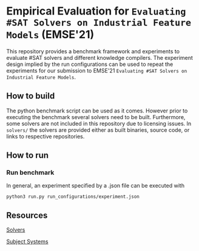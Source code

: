 # Empirical Evaluation for `Evaluating #SAT Solvers on Industrial Feature Models` (EMSE'21)

This repository provides a benchmark framework and experiments to evaluate #SAT solvers and different knowledge compilers. The experiment design implied by the run configurations can be used to repeat the experiments for our submission to EMSE'21 `Evaluating #SAT Solvers on Industrial Feature Models`.


## How to build

The python benchmark script can be used as it comes.
However prior to executing the benchmark several solvers need to be built. Furthermore, some solvers are not included in this repository due to licensing issues. 
In `solvers/` the solvers are provided either as built binaries, source code, or links to respective repositories.

## How to run

### Run benchmark
In general, an experiment specified by a .json file can be executed with

```
python3 run.py run_configurations/experiment.json
```

## Resources

[Solvers](https://github.com/SoftVarE-Group/emse21-evaluation-sharpsat/tree/master/solvers)

[Subject Systems](https://github.com/SoftVarE-Group/emse21-evaluation-sharpsat/tree/master/cnf)

